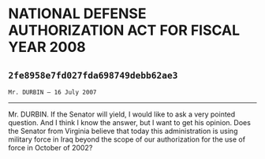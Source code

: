 # NATIONAL DEFENSE AUTHORIZATION ACT FOR FISCAL YEAR 2008
## `2fe8958e7fd027fda698749debb62ae3`
`Mr. DURBIN — 16 July 2007`

---


Mr. DURBIN. If the Senator will yield, I would like to ask a very 
pointed question. And I think I know the answer, but I want to get his 
opinion. Does the Senator from Virginia believe that today this 
administration is using military force in Iraq beyond the scope of our 
authorization for the use of force in October of 2002?